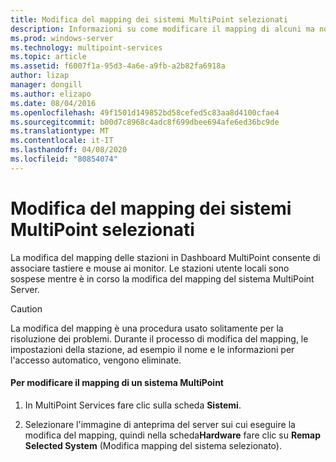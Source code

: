 ```yaml
---
title: Modifica del mapping dei sistemi MultiPoint selezionati
description: Informazioni su come modificare il mapping di alcuni ma non di tutti i sistemi in MultiPoint Services
ms.prod: windows-server
ms.technology: multipoint-services
ms.topic: article
ms.assetid: f6007f1a-95d3-4a6e-a9fb-a2b82fa6918a
author: lizap
manager: dongill
ms.author: elizapo
ms.date: 08/04/2016
ms.openlocfilehash: 49f1501d149852bd58cefed5c83aa8d4100cfae4
ms.sourcegitcommit: b00d7c8968c4adc8f699dbee694afe6ed36bc9de
ms.translationtype: MT
ms.contentlocale: it-IT
ms.lasthandoff: 04/08/2020
ms.locfileid: "80854074"
---
```

# <a name="remap-selected-multipoint-systems"></a>Modifica del mapping dei sistemi MultiPoint selezionati
La modifica del mapping delle stazioni in Dashboard MultiPoint consente di associare tastiere e mouse ai monitor. Le stazioni utente locali sono sospese mentre è in corso la modifica del mapping del sistema MultiPoint Server.  
  
> [!CAUTION]  
> La modifica del mapping è una procedura usato solitamente per la risoluzione dei problemi. Durante il processo di modifica del mapping, le impostazioni della stazione, ad esempio il nome e le informazioni per l'accesso automatico, vengono eliminate.  
  
#### <a name="to-remap-a-multipoint-services-system"></a>Per modificare il mapping di un sistema MultiPoint  
  
1.  In MultiPoint Services fare clic sulla scheda **Sistemi**.  
  
2.  Selezionare l'immagine di anteprima del server sui cui eseguire la modifica del mapping, quindi nella scheda**Hardware** fare clic su **Remap Selected System** (Modifica mapping del sistema selezionato). 